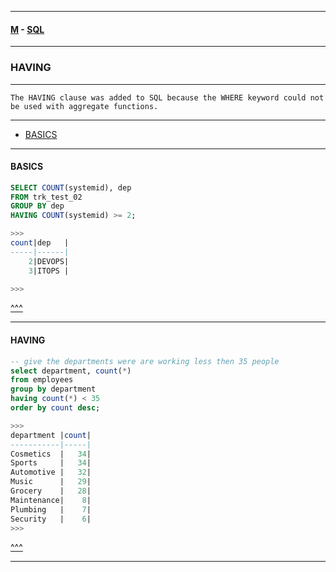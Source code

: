 
---

#### [M](https://github.com/ttltrk/TTT/blob/master/menu.md) - [SQL](https://github.com/ttltrk/TTT/blob/master/SQL/SQL.md)

---

### HAVING

---

```
The HAVING clause was added to SQL because the WHERE keyword could not be used with aggregate functions.
```

---

* [BASICS](#BASICS)


---

#### BASICS

```sql
SELECT COUNT(systemid), dep
FROM trk_test_02
GROUP BY dep
HAVING COUNT(systemid) >= 2;

>>>
count|dep   |
-----|------|
    2|DEVOPS|
    3|ITOPS |

>>>
```

[^^^](#HAVING)

---

#### HAVING

```sql
-- give the departments were are working less then 35 people
select department, count(*)
from employees
group by department
having count(*) < 35
order by count desc;

>>>
department |count|
-----------|-----|
Cosmetics  |   34|
Sports     |   34|
Automotive |   32|
Music      |   29|
Grocery    |   28|
Maintenance|    8|
Plumbing   |    7|
Security   |    6|
>>>
```

[^^^](#HAVING)

---
